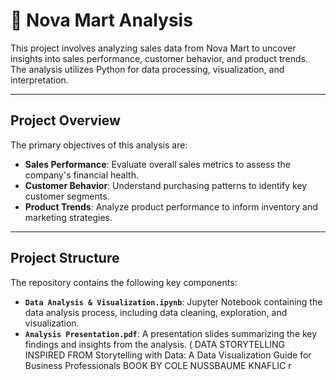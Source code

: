 # 🛒 **Nova Mart Analysis**

This project involves analyzing sales data from Nova Mart to uncover insights into sales performance, customer behavior, and product trends. The analysis utilizes Python for data processing, visualization, and interpretation.

---

## Project Overview

The primary objectives of this analysis are:

- **Sales Performance**: Evaluate overall sales metrics to assess the company's financial health.
- **Customer Behavior**: Understand purchasing patterns to identify key customer segments.
- **Product Trends**: Analyze product performance to inform inventory and marketing strategies.

---

## Project Structure

The repository contains the following key components:

- **`Data Analysis & Visualization.ipynb`**: Jupyter Notebook containing the data analysis process, including data cleaning, exploration, and visualization.
- **`Analysis Presentation.pdf`**: A presentation slides  summarizing the key findings and insights from the analysis. ( DATA STORYTELLING INSPIRED FROM Storytelling with Data: A Data Visualization Guide for Business Professionals BOOK BY COLE  NUSSBAUME KNAFLIC r 
